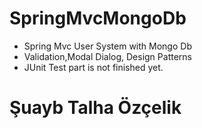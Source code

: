 # SpringMvcMongoDb
- Spring Mvc User System with Mongo Db 
- Validation,Modal Dialog, Design Patterns
- JUnit Test part is not finished yet.

# Şuayb Talha Özçelik
